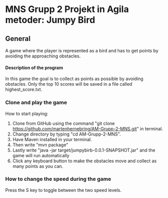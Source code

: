 # MNS Grupp 2 Projekt in Agila metoder: Jumpy Bird

## General
A game where the player is represented as a bird and has to get points by avoiding the approaching obstacles.

#### Description of the program
In this game the goal is to collect as points as possible by avoiding obstacles.
Only the top 10 scores will be saved in a file called highest_score.txt.

### Clone and play the game

How to start playing:
1. Clone from GitHub using the command "git clone https://github.com/martenhernebring/AM-Grupp-2-MNS.git" in terminal.
2. Change directory by typing "cd AM-Grupp-2-MNS".
3. Have Maven installed in your terminal.
4. Then write "mvn package"
5. Lastly write "java -jar target/jumpybirb-0.0.1-SNAPSHOT.jar" and the game will run automatically
6. Click any keyboard button to make the obstacles move and collect as many points as you can.

### How to change the speed during the game

Press the S key to toggle between the two speed levels.
